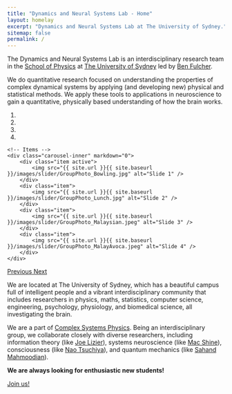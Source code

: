 ```yaml
---
title: "Dynamics and Neural Systems Lab - Home"
layout: homelay
excerpt: "Dynamics and Neural Systems Lab at The University of Sydney."
sitemap: false
permalink: /
---
```


The Dynamics and Neural Systems Lab is an interdisciplinary research team in the [School of Physics](http://sydney.edu.au/science/physics/) at [The University of Sydney](http://sydney.edu.au/) led by [Ben Fulcher](http://www.benfulcher.com).

We do quantitative research focused on understanding the properties of complex dynamical systems by applying (and developing new) physical and statistical methods.
We apply these tools to applications in neuroscience to gain a quantitative, physically based understanding of how the brain works.

<div markdown="0" id="carousel" class="carousel slide" data-ride="carousel" data-interval="5000" data-pause="hover" >
    <!-- Menu -->
    <ol class="carousel-indicators">
        <li data-target="#carousel" data-slide-to="0" class="active"></li>
        <li data-target="#carousel" data-slide-to="1"></li>
        <li data-target="#carousel" data-slide-to="2"></li>
        <li data-target="#carousel" data-slide-to="3"></li>
    </ol>

    <!-- Items -->
    <div class="carousel-inner" markdown="0">
        <div class="item active">
            <img src="{{ site.url }}{{ site.baseurl }}/images/slider/GroupPhoto_Bowling.jpg" alt="Slide 1" />
        </div>
        <div class="item">
            <img src="{{ site.url }}{{ site.baseurl }}/images/slider/GroupPhoto_Lunch.jpg" alt="Slide 2" />
        </div>
        <div class="item">
            <img src="{{ site.url }}{{ site.baseurl }}/images/slider/GroupPhoto_Malaysian.jpeg" alt="Slide 3" />
        </div>
        <div class="item">
            <img src="{{ site.url }}{{ site.baseurl }}/images/slider/GroupPhoto_MalayAvoca.jpeg" alt="Slide 4" />
        </div>
    </div>
  <a class="left carousel-control" href="#carousel" role="button" data-slide="prev">
    <span class="glyphicon glyphicon-chevron-left" aria-hidden="true"></span>
    <span class="sr-only">Previous</span>
  </a>
  <a class="right carousel-control" href="#carousel" role="button" data-slide="next">
    <span class="glyphicon glyphicon-chevron-right" aria-hidden="true"></span>
    <span class="sr-only">Next</span>
  </a>
</div>

We are located at The University of Sydney, which has a beautiful campus full of intelligent people and a vibrant interdisciplinary community that includes researchers in physics, maths, statistics, computer science, engineering, psychology, physiology, and biomedical science, all investigating the brain.

We are a part of [Complex Systems Physics](https://www.sydney.edu.au/science/our-research/research-areas/physics/complex-systems.html).
Being an interdisciplinary group, we collaborate closely with diverse researchers, including information theory (like [Joe Lizier](https://lizier.me/joseph/)), systems neuroscience (like [Mac Shine](https://macshine.github.io/)), consciousness (like [Nao Tsuchiya](https://users.monash.edu.au/~naotsugt/Tsuchiya_Labs_Homepage/HOME.html)), and quantum mechanics (like [Sahand Mahmoodian](https://www.sydney.edu.au/science/about/our-people/academic-staff/sahand-mahmoodian.html)).
<!-- nanoscale information processing, like [Shelley Wickham](https://www.sydney.edu.au/science/about/our-people/academic-staff/shelley-wickham.html), -->

**We are always looking for enthusiastic new students!**

<a href="{{ site.url }}{{ site.baseurl }}/join" class="btn btn-lg btn-info" role="button">Join us!</a>


<!-- <figure class="fourth">
  <img src="{{ site.url }}{{ site.baseurl }}/images/logopic/Logo_Leiden.jpg" style="width: 210px">
  <img src="{{ site.url }}{{ site.baseurl }}/images/logopic/Logo_Nanofront.jpg" style="width: 110px">
  <img src="{{ site.url }}{{ site.baseurl }}/images/logopic/Logo_NWO.jpg" style="width: 120px">
  <img src="{{ site.url }}{{ site.baseurl }}/images/logopic/Logo_ERC.jpg" style="width: 110px">
</figure> -->
